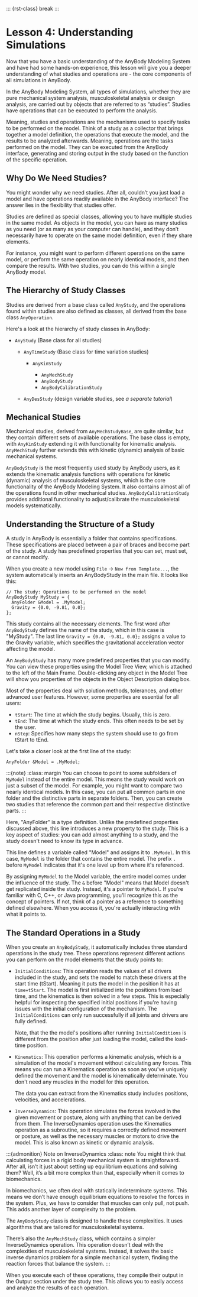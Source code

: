 ::: {rst-class} break
:::

# Lesson 4: Understanding Simulations

Now that you have a basic understanding of the AnyBody Modeling System and have
had some hands-on experience, this lesson will give you a deeper understanding
of what studies and operations are - the core components of all simulations in
AnyBody. 

In the AnyBody Modeling System, all types of simulations, whether they are pure
mechanical system analysis, musculoskeletal analysis or design analysis, are
carried out by objects that are referred to as “studies”. Studies have
operations that can be executed to perform the analysis. 

Meaning, studies and operations are the mechanisms used to specify tasks to
be performed on the model. Think of a study as a collector that brings together
a model definition, the operations that execute the model, and the results to be
analyzed afterwards. Meaning, operations are the tasks performed on the model.
They can be executed from the AnyBody interface, generating and storing output
in the study based on the function of the specific operation.

## Why Do We Need Studies?

You might wonder why we need studies. After all, couldn’t you just load a model
and have operations readily available in the AnyBody interface? The answer lies
in the flexibility that studies offer.

Studies are defined as special classes, allowing you to have multiple studies in
the same model. As objects in the model, you can have as many studies as you
need (or as many as your computer can handle), and they don’t necessarily have
to operate on the same model definition, even if they share elements.

For instance, you might want to perform different operations on the same model,
or perform the same operation on nearly identical models, and then compare the
results. With two studies, you can do this within a single AnyBody model.

## The Hierarchy of Study Classes

Studies are derived from a base class called `AnyStudy`, and the operations found
within studies are also defined as classes, all derived from the base class
`AnyOperation`.

Here's a look at the hierarchy of study classes in AnyBody:


- `AnyStudy` (Base class for all studies)

  - `AnyTimeStudy` (Base class for time variation studies)

    - `AnyKinStudy`

      - `AnyMechStudy`
      - `AnyBodyStudy`
      - `AnyBodyCalibrationStudy`

  - `AnyDesStudy` (design variable studies, see *a separate tutorial*)


## Mechanical Studies

Mechanical studies, derived from `AnyMechStudyBase`, are quite similar, but they
contain different sets of available operations. The base class is empty, with
`AnyKinStudy` extending it with functionality for kinematic analysis.
`AnyMechStudy` further extends this with kinetic (dynamic) analysis of basic
mechanical systems.

`AnyBodyStudy` is the most frequently used study by AnyBody users, as it extends
the kinematic analysis functions with operations for kinetic (dynamic) analysis
of musculoskeletal systems, which is the core functionality of the AnyBody
Modeling System. It also contains almost all of the operations found in other
mechanical studies. `AnyBodyCalibrationStudy` provides additional functionality
to adjust/calibrate the musculoskeletal models systematically.

## Understanding the Structure of a Study

A study in AnyBody is essentially a folder that contains specifications. These
specifications are placed between a pair of braces and become part of the study.
A study has predefined properties that you can set, must set, or cannot modify.

When you create a new model using `File` -> `New from Template...`, the system
automatically inserts an AnyBodyStudy in the main file. It looks like this:

```AnyScriptDoc
// The study: Operations to be performed on the model
AnyBodyStudy MyStudy = {
  AnyFolder &Model = .MyModel;
  Gravity = {0.0, -9.81, 0.0};
};
```

This study contains all the necessary elements. The first word after
`AnyBodyStudy` defines the name of the study, which in this case is "MyStudy". The
last line `Gravity = {0.0, -9.81, 0.0};` assigns a value to the Gravity
variable, which specifies the gravitational acceleration vector affecting the
model.

An `AnyBodyStudy` has many more predefined properties that you can modify. You
can view these properties using the Model Tree View, which is attached to the
left of the Main Frame. Double-clicking any object in the Model Tree will show
you properties of the objects in the Object Description dialog box.

Most of the properties deal with solution methods, tolerances, and other
advanced user features. However, some properties are essential for all users:

* `tStart`: The time at which the study begins. Usually, this is zero.
* `tEnd`: The time at which the study ends. This often needs to be set by the user.
* `nStep`: Specifies how many steps the system should use to go from tStart to tEnd.

Let's take a closer look at the first line of the study:

```AnyScriptDoc
AnyFolder &Model = .MyModel;
```

:::{note}
:class: margin
You can choose to point to some subfolders of `MyModel` instead of the entire
model. This means the study would work on just a subset of the model. For
example, you might want to compare two nearly identical models. In this case,
you can put all common parts in one folder and the distinctive parts in separate
folders. Then, you can create two studies that reference the common part and
their respective distinctive parts.
:::

Here, "AnyFolder" is a type definition. Unlike the predefined properties
discussed above, this line introduces a new property to the study. This is a
key aspect of studies: you can add almost anything to a study, and the study
doesn't need to know its type in advance.

This line defines a variable called "Model" and assigns it to `.MyModel`. In 
this case, `MyModel` is the folder that contains the entire model. The prefix `.`
before `MyModel` indicates that it's one level up from where it's referenced.

By assigning `MyModel` to the Model variable, the entire model comes under the
influence of the study. The `&` before "Model" means that Model doesn't get
replicated inside the study. Instead, it's a pointer to `MyModel`. If you're
familiar with C, C++, or Java programming, you'll recognize this as the concept
of pointers. If not, think of a pointer as a reference to something defined
elsewhere. When you access it, you're actually interacting with what it points
to.

## The Standard Operations in a Study 

When you create an `AnyBodyStudy`, it automatically includes three standard
operations in the study tree. These operations represent different actions you
can perform on the model elements that the study points to:

* `InitialConditions`: This operation reads the values of all drivers
  included in the study, and sets the model to match these drivers at the
  start time (tStart). Meaning it puts the model in the position it has at
  `time=tStart`. The model is first initialized into the positions from
  load time, and the kinematics is then solved in a few steps. This is
  especially helpful for inspecting the specified initial positions if you're
  having issues with the initial configuration of the mechanism. The
  `InitialConditions` can only run successfully if all joints and drivers are
  fully defined.

  Note, that the the model's positions after running `InitialConditions`
  is different from the position after just loading the model, called
  the load-time position.

* `Kinematics`: This operation performs a kinematic analysis, which is a
  simulation of the model's movement without calculating any forces. This means
  you can run a Kinematics operation as soon as you've uniquely defined the
  movement and the model is kinematically determinate. You don't need any
  muscles in the model for this operation.

  The data you can extract from the Kinematics study includes positions,
  velocities, and accelerations.

* `InverseDynamics`: This operation simulates the forces involved in the given
  movement or posture, along with anything that can be derived from them. The
  InverseDynamics operation uses the Kinematics operation as a subroutine, so it
  requires a correctly defined movement or posture, as well as the necessary
  muscles or motors to drive the model.
  This is also known as kinetic or dynamic analysis.

:::{admonition} Note on InverseDynamics
:class: note
You might think that calculating forces in a rigid body mechanical system is
straightforward. After all, isn’t it just about setting up equilibrium equations
and solving them? Well, it’s a bit more complex than that, especially when it
comes to biomechanics.

In biomechanics, we often deal with statically indeterminate systems. This means
we don’t have enough equilibrium equations to resolve the forces in the system.
Plus, we have to consider that muscles can only pull, not push. This adds
another layer of complexity to the problem.

The `AnyBodyStudy` class is designed to handle these complexities. It uses
algorithms that are tailored for musculoskeletal systems.

There’s also the `AnyMechStudy` class, which contains a simpler InverseDynamics
operation. This operation doesn’t deal with the complexities of musculoskeletal
systems. Instead, it solves the basic inverse dynamics problem for a simple
mechanical system, finding the reaction forces that balance the system.
:::

When you execute each of these operations, they compile their output in the
Output section under the study tree. This allows you to easily access and
analyze the results of each operation.

